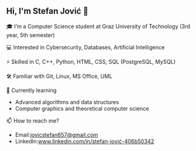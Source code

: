 ## Hi, I'm Stefan Jović 👋

🎓 I’m a Computer Science student at Graz University of Technology (3rd year, 5th semester)

💻 Interested in Cybersecurity, Databases, Artificial Intelligence

⚡ Skilled in C, C++, Python, HTML, CSS, SQL (PostgreSQL, MySQL)

🛠 Familiar with Git, Linux, MS Office, UML

🌱 Currently learning
- Advanced algorithms and data structures
- Computer graphics and theoretical computer science

📫 How to reach me?
- Email:jovicstefan657@gmail.com
- LinkedIn:www.linkedin.com/in/stefan-jović-406b50342
